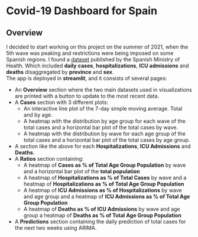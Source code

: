 # Covid-19 Dashboard for Spain
## Overview
I decided to start working on this project on the summer of 2021, when the 5th wave was peaking and restrictions were being imposed on some Spanish regions. I found a [dataset](https://cnecovid.isciii.es/covid19/) published by the Spanish Ministry of Health. Which included **daily** **cases**, **hospitalizations**, **ICU admissions** and **deaths** disaggregated by **province** and **sex**.  
The app is deployed in **streamlit**, and it consists of several pages:
- An **Overview** section where the two main datasets used in visualizations are printed with a button to update to the most recent data.
- A **Cases** section with 3 different plots:
  - An interactive line plot of the 7-day simple moving average. Total and by age.
  - A heatmap with the distribution by age group for each wave of the total cases and a horizontal bar plot of the total cases by wave.
  - A heatmap with the distribution by wave for each age group of the total cases and a horizontal bar plot of the total cases by age group.
- A section like the above for each **Hospitalizations**, **ICU Admissions** and **Deaths**.
- A **Ratios** section containing:
  - A heatmap of **Cases as % of Total Age Group Population** by wave and a horizontal bar plot of the **total population**
  - A heatmap of **Hospitalizations as % of Total Cases** by wave and a heatmap of **Hospitalizations as % of Total Age Group Population**
  - A heatmap of **ICU Admissions as % of Hospitalizations** by wave and age group and a heatmap of **ICU Admissions as % of Total Age Group Population**
  - A heatmap of **Deaths as % of ICU Admissions** by wave and age group a heatmap of **Deaths as % of Total Age Group Population**
- A **Predictions** section containing the daily prediction of total cases for the next two weeks using ARIMA.